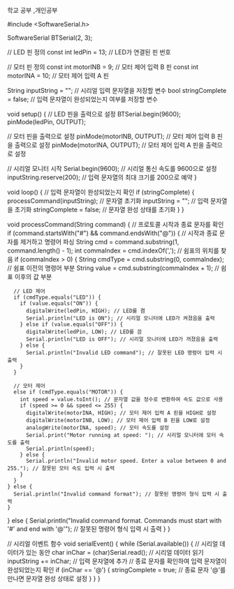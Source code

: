 학교 공부 ,개인공부 


#include <SoftwareSerial.h>

SoftwareSerial BTSerial(2, 3);

// LED 핀 정의
const int ledPin = 13; // LED가 연결된 핀 번호

// 모터 핀 정의
const int motorINB = 9; // 모터 제어 입력 B 핀
const int motorINA = 10; // 모터 제어 입력 A 핀

String inputString = "";         // 시리얼 입력 문자열을 저장할 변수
bool stringComplete = false;     // 입력 문자열이 완성되었는지 여부를 저장할 변수

void setup() {
  // LED 핀을 출력으로 설정
  BTSerial.begin(9600);
  pinMode(ledPin, OUTPUT); 
  
  // 모터 핀을 출력으로 설정
  pinMode(motorINB, OUTPUT); // 모터 제어 입력 B 핀을 출력으로 설정
  pinMode(motorINA, OUTPUT); // 모터 제어 입력 A 핀을 출력으로 설정
  
  // 시리얼 모니터 시작
  Serial.begin(9600); // 시리얼 통신 속도를 9600으로 설정
  inputString.reserve(200); // 입력 문자열의 최대 크기를 200으로 예약
}

void loop() {
  // 입력 문자열이 완성되었는지 확인
  if (stringComplete) {
    processCommand(inputString);
    // 문자열 초기화
    inputString = ""; // 입력 문자열을 초기화
    stringComplete = false; // 문자열 완성 상태를 초기화
  }
}

void processCommand(String command) {
  // 프로토콜 시작과 종료 문자를 확인
  if (command.startsWith("#") && command.endsWith("@")) {
    // 시작과 종료 문자를 제거하고 명령어 파싱
    String cmd = command.substring(1, command.length() - 1);
    int commaIndex = cmd.indexOf(','); // 쉼표의 위치를 찾음
    if (commaIndex > 0) {
      String cmdType = cmd.substring(0, commaIndex); // 쉼표 이전의 명령어 부분
      String value = cmd.substring(commaIndex + 1); // 쉼표 이후의 값 부분

      // LED 제어
      if (cmdType.equals("LED")) {
        if (value.equals("ON")) {
          digitalWrite(ledPin, HIGH); // LED를 켬
          Serial.println("LED is ON"); // 시리얼 모니터에 LED가 켜졌음을 출력
        } else if (value.equals("OFF")) {
          digitalWrite(ledPin, LOW); // LED를 끔
          Serial.println("LED is OFF"); // 시리얼 모니터에 LED가 꺼졌음을 출력
        } else {
          Serial.println("Invalid LED command"); // 잘못된 LED 명령어 입력 시 출력
        }
      }

      // 모터 제어
      else if (cmdType.equals("MOTOR")) {
        int speed = value.toInt(); // 문자열 값을 정수로 변환하여 속도 값으로 사용
        if (speed >= 0 && speed <= 255) {
          digitalWrite(motorINA, HIGH); // 모터 제어 입력 A 핀을 HIGH로 설정
          digitalWrite(motorINB, LOW); // 모터 제어 입력 B 핀을 LOW로 설정
          analogWrite(motorINA, speed); // 모터 속도를 설정
          Serial.print("Motor running at speed: "); // 시리얼 모니터에 모터 속도를 출력
          Serial.println(speed);
        } else {
          Serial.println("Invalid motor speed. Enter a value between 0 and 255."); // 잘못된 모터 속도 입력 시 출력
        }
      }
    } else {
      Serial.println("Invalid command format"); // 잘못된 명령어 형식 입력 시 출력
    }
  } else {
    Serial.println("Invalid command format. Commands must start with '#' and end with '@'"); // 잘못된 명령어 형식 입력 시 출력
  }
}

// 시리얼 이벤트 함수
void serialEvent() {
  while (Serial.available()) { // 시리얼 데이터가 있는 동안
    char inChar = (char)Serial.read(); // 시리얼 데이터 읽기
    inputString += inChar; // 입력 문자열에 추가
    // 종료 문자를 확인하여 입력 문자열이 완성되었는지 확인
    if (inChar == '@') {
      stringComplete = true; // 종료 문자 '@'를 만나면 문자열 완성 상태로 설정
    }
  }
}

